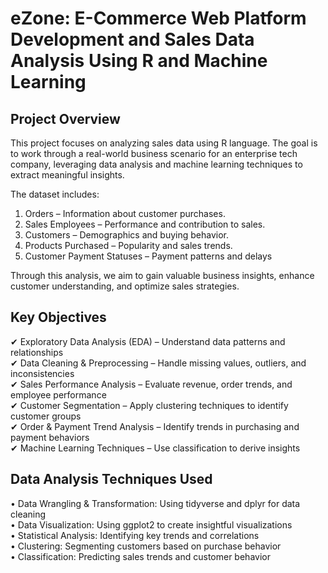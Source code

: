 # eZone: E-Commerce Web Platform Development and Sales Data Analysis Using R and Machine Learning

## Project Overview

This project focuses on analyzing sales data using R language. The goal is to work through a real-world business scenario for an enterprise tech company, leveraging data analysis and machine learning techniques to extract meaningful insights.

The dataset includes:
  
  1. Orders – Information about customer purchases.
  2. Sales Employees – Performance and contribution to sales.
  3. Customers – Demographics and buying behavior.
  4. Products Purchased – Popularity and sales trends.
  5. Customer Payment Statuses – Payment patterns and delays

Through this analysis, we aim to gain valuable business insights, enhance customer understanding, and optimize sales strategies.

## Key Objectives

✔ Exploratory Data Analysis (EDA) – Understand data patterns and relationships  
✔ Data Cleaning & Preprocessing – Handle missing values, outliers, and inconsistencies  
✔ Sales Performance Analysis – Evaluate revenue, order trends, and employee performance  
✔ Customer Segmentation – Apply clustering techniques to identify customer groups  
✔ Order & Payment Trend Analysis – Identify trends in purchasing and payment behaviors  
✔ Machine Learning Techniques – Use classification to derive insights


## Data Analysis Techniques Used  
•	Data Wrangling & Transformation: Using tidyverse and dplyr for data cleaning  
•	Data Visualization: Using ggplot2 to create insightful visualizations  
•	Statistical Analysis: Identifying key trends and correlations  
•	Clustering: Segmenting customers based on purchase behavior  
•	Classification: Predicting sales trends and customer behavior
